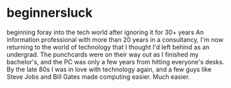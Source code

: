 # beginnersluck
beginning foray into the tech world after ignoring it for 30+ years
An information professional with more than 20 years in a consultancy, I'm now returning to the world of technology that I thought I'd left behind as an undergrad. The punchcards were on their way out as I finished my bachelor's, and the PC was only a few years from hitting everyone's desks. By the late 80s I was in love with technology again, and a few guys like Steve Jobs and Bill Gates made computing easier. Much easier. 

